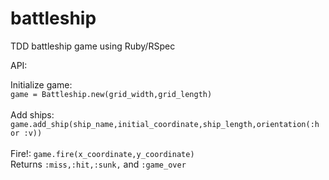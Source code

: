 # battleship
TDD battleship game using Ruby/RSpec

API:

Initialize game:
<br>
```game = Battleship.new(grid_width,grid_length)```
<br><br>
Add ships:
<br>
```game.add_ship(ship_name,initial_coordinate,ship_length,orientation(:h or :v))```
<br><br>
Fire!:
```game.fire(x_coordinate,y_coordinate)```
<br>
Returns ```:miss,:hit,:sunk,``` and ```:game_over```
